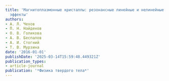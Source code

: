 ```yaml
---
title: 'Магнитоплазмонные кристаллы: резонансные линейные и нелинейные магнитооптические
  эффекты'
authors:
- А. Л. Чехов
- П. Н. Найденов
- О. В. Голикова
- А. В. Беспалов
- А. И. Стогний
- Т. В. Мурзина
date: '2016-01-01'
publishDate: '2025-03-14T15:59:48.449321Z'
publication_types:
- article-journal
publication: '*Физика твердого тела*'
---
```

